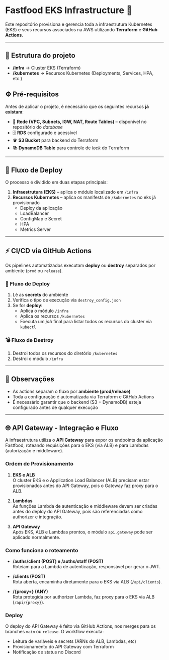 # Fastfood EKS Infrastructure 🍔

Este repositório provisiona e gerencia toda a infraestrutura Kubernetes (EKS) e seus recursos associados na AWS utilizando **Terraform** e **GitHub Actions**.

---

## 📂 Estrutura do projeto

- **/infra** → Cluster EKS (Terraform)
- **/kubernetes** → Recursos Kubernetes (Deployments, Services, HPA, etc.)


## ⚙️ Pré-requisitos

Antes de aplicar o projeto, é necessário que os seguintes recursos **já existam**:

- 🧩 **Rede (VPC, Subnets, IGW, NAT, Route Tables)** – disponível no repositório do *database*  
- 🗄️ **RDS** configurado e acessível  
- 🪣 **S3 Bucket** para backend do Terraform  
- 📚 **DynamoDB Table** para controle de *lock* do Terraform  

---

## 🧭 Fluxo de Deploy

O processo é dividido em duas etapas principais:

1. **Infraestrutura (EKS)** – aplica o módulo localizado em `/infra`  
2. **Recursos Kubernetes** – aplica os manifests de `/kubernetes` no eks já provisionado  
   - Deploy da aplicação  
   - LoadBalancer  
   - ConfigMap e Secret  
   - HPA  
   - Metrics Server  

---

## ⚡ CI/CD via GitHub Actions

Os pipelines automatizados executam **deploy** ou **destroy** separados por ambiente (`prod` ou `release`).

### 🔁 Fluxo de Deploy

1. Lê as **secrets** do ambiente  
2. Verifica o tipo de execução via `destroy_config.json`  
3. Se for **deploy**:
   - Aplica o módulo `/infra`  
   - Aplica os recursos `/kubernetes`  
   - Executa um *job* final para listar todos os recursos do cluster via `kubectl`

### 💣 Fluxo de Destroy

1. Destroi todos os recursos do diretório `/kubernetes`  
2. Destroi o módulo `/infra`

---

## 🧠 Observações

- As actions separam o fluxo por **ambiente (prod/release)**  
- Toda a configuração é automatizada via Terraform e GitHub Actions  
- É necessário garantir que o backend (S3 + DynamoDB) esteja configurado antes de qualquer execução

---

## 🌐 API Gateway - Integração e Fluxo

A infraestrutura utiliza o **API Gateway** para expor os endpoints da aplicação Fastfood, roteando requisições para o EKS (via ALB) e para Lambdas (autorização e middleware).

### Ordem de Provisionamento

1. **EKS e ALB**  
   O cluster EKS e o Application Load Balancer (ALB) precisam estar provisionados antes do API Gateway, pois o Gateway faz proxy para o ALB.

2. **Lambdas**  
   As funções Lambda de autenticação e middleware devem ser criadas antes do deploy do API Gateway, pois são referenciadas como authorizer e integração.

3. **API Gateway**  
   Após EKS, ALB e Lambdas prontos, o módulo `api.gateway` pode ser aplicado normalmente.

### Como funciona o roteamento

- **/auths/client (POST) e /auths/staff (POST)**  
  Roteiam para a Lambda de autenticação, responsável por gerar o JWT.

- **/clients (POST)**  
  Rota aberta, encaminha diretamente para o EKS via ALB (`/api/clients`).

- **/{proxy+} (ANY)**  
  Rota protegida por authorizer Lambda, faz proxy para o EKS via ALB (`/api/{proxy}`).

### Deploy

O deploy do API Gateway é feito via GitHub Actions, nos merges para os branches `main` ou `release`. O workflow executa:

- Leitura de variáveis e secrets (ARNs do ALB, Lambdas, etc)
- Provisionamento do API Gateway com Terraform
- Notificação de status no Discord